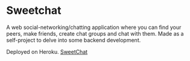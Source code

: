 # Sweetchat
A web social-networking/chatting application where you can find your peers, make friends, create chat groups and chat with them. Made as a self-project to delve into some backend development.

Deployed on Heroku.
[SweetChat](https://sweet-chat.herokuapp.com/)
